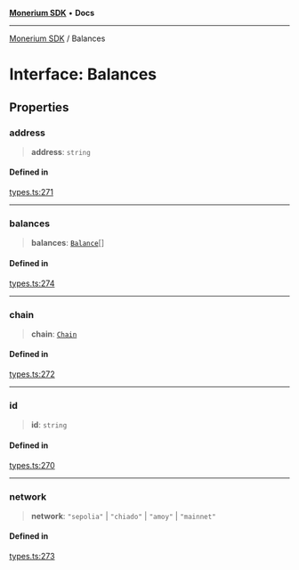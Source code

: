 [**Monerium SDK**](../README.md) • **Docs**

***

[Monerium SDK](../README.md) / Balances

# Interface: Balances

## Properties

### address

> **address**: `string`

#### Defined in

[types.ts:271](https://github.com/monerium/js-monorepo/blob/8ffdbde7b0c2c3e7515c531fdf342b90982e6cc9/packages/sdk/src/types.ts#L271)

***

### balances

> **balances**: [`Balance`](Balance.md)[]

#### Defined in

[types.ts:274](https://github.com/monerium/js-monorepo/blob/8ffdbde7b0c2c3e7515c531fdf342b90982e6cc9/packages/sdk/src/types.ts#L274)

***

### chain

> **chain**: [`Chain`](../type-aliases/Chain.md)

#### Defined in

[types.ts:272](https://github.com/monerium/js-monorepo/blob/8ffdbde7b0c2c3e7515c531fdf342b90982e6cc9/packages/sdk/src/types.ts#L272)

***

### id

> **id**: `string`

#### Defined in

[types.ts:270](https://github.com/monerium/js-monorepo/blob/8ffdbde7b0c2c3e7515c531fdf342b90982e6cc9/packages/sdk/src/types.ts#L270)

***

### network

> **network**: `"sepolia"` \| `"chiado"` \| `"amoy"` \| `"mainnet"`

#### Defined in

[types.ts:273](https://github.com/monerium/js-monorepo/blob/8ffdbde7b0c2c3e7515c531fdf342b90982e6cc9/packages/sdk/src/types.ts#L273)

